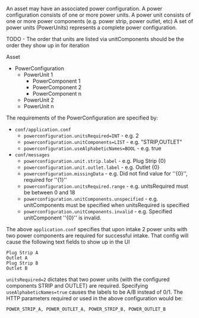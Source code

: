 An asset may have an associated power configuration.
A power configuration consists of one or more power units.
A power unit consists of one or more power components (e.g. power strip, power outlet, etc)
A set of power units (PowerUnits) represents a complete power configuration.

TODO - The order that units are listed via unitComponents should be the order they show up in for iteration

Asset
 * PowerConfiguration
   * PowerUnit 1
     * PowerComponent 1
     * PowerComponent 2
     * PowerComponent n
   * PowerUnit 2
   * PowerUnit n

The requirements of the PowerConfiguration are specified by:

 * `conf/application.conf`
   * `powerconfiguration.unitsRequired=INT` - e.g. 2
   * `powerconfiguration.unitComponents=LIST` - e.g. "STRIP,OUTLET"
   * `powerconfiguration.useAlphabeticNames=BOOL` - e.g. true
 * `conf/messages`
   * `powerconfiguration.unit.strip.label` - e.g. Plug Strip {0}
   * `powerconfiguration.unit.outlet.label` - e.g. Outlet {0}
   * `powerconfiguration.missingData` - e.g. Did not find value for ''{0}'', required for ''{1}''
   * `powerconfiguration.unitsRequired.range` - e.g. unitsRequired must be between 0 and 18
   * `powerconfiguration.unitComponents.unspecified` - e.g. unitComponents must be specified when unitsRequired is specified
   * `powerconfiguration.unitComponents.invalid` - e.g. Specified unitComponent ''{0}'' is invalid.
 
The above `application.conf` specifies that upon intake 2 power units with two power components are
required for successful intake. That config will cause the following text fields to show up in the
UI

    Plug Strip A
    Outlet A
    Plug Strip B
    Outlet B

`unitsRequired=2` dictates that two power units (with the configured components STRIP and
OUTLET) are required. Specifying `useAlphabeticNames=true` causes the labels to be A/B
instead of 0/1. The HTTP parameters required or used in the above configuration would be:

    POWER_STRIP_A, POWER_OUTLET_A, POWER_STRIP_B, POWER_OUTLET_B


